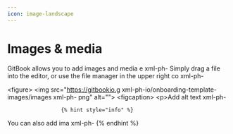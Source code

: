 ```yaml
---
icon: image-landscape
---
```


# Images &amp; media

   GitBook allows you to add images and media e xml-ph- Simply drag a file into the editor,       or use the file manager in the upper right co xml-ph-

&lt;figure&gt; &lt;img src="https://gitbookio.g xml-ph-io/onboarding-template-images/images xml-ph-     png" alt=""&gt; &lt;figcaption&gt; &lt;p&gt;Add alt text xml-ph-

                     {% hint style="info" %}
You can also add ima xml-ph-
{% endhint %}
